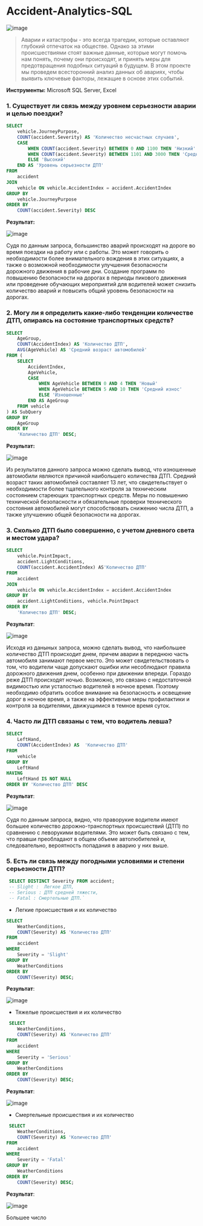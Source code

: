 # Accident-Analytics-SQL

![image](https://github.com/rezzstra/Accident-Analytics-SQL/assets/142921009/d406ac8a-3f98-402a-b8cf-303777a5d9ed)


> Аварии и катастрофы - это всегда трагедии, которые оставляют глубокий отпечаток на обществе. Однако за этими происшествиями стоят важные данные, которые могут помочь нам понять, почему они происходят, и принять меры для предотвращения подобных ситуаций в будущем. В этом проекте мы проведем всесторонний анализ данных об авариях, чтобы выявить ключевые факторы, лежащие в основе этих событий.

**Инструменты:** Microsoft SQL Server, Excel

### 1. Существует ли связь между уровнем серьезности аварии и целью поездки?

```SQL
SELECT
	vehicle.JourneyPurpose,
	COUNT(accident.Severity) AS 'Количество несчастных случаев',
	CASE
		WHEN COUNT(accident.Severity) BETWEEN 0 AND 1100 THEN 'Низкий'
		WHEN COUNT(accident.Severity) BETWEEN 1101 AND 3000 THEN 'Средний'
		ELSE 'Высокий'
	END AS 'Уровень серьезности ДТП'
FROM 
	accident 
JOIN 
	vehicle ON vehicle.AccidentIndex = accident.AccidentIndex
GROUP BY 
	vehicle.JourneyPurpose
ORDER BY 
	COUNT(accident.Severity) DESC
```

**Результат:** 


![image](https://github.com/rezzstra/Accident-Analytics-SQL/assets/142921009/63b37501-0b1f-4e52-8b70-dc6c38c50a4a)

Судя по данным запроса, большинство аварий происходят на дороге во время поездки на работу или с работы. Это может говорить о необходимости более внимательного вождения в этих ситуациях, а также о возможной необходимости улучшения безопасности дорожного движения в рабочие дни. Создание программ по повышению безопасности на дорогах в периоды пикового движения или проведение обучающих мероприятий для водителей может снизить количество аварий и повысить общий уровень безопасности на дорогах.

### 2. Могу ли я определить какие-либо тенденции количестве ДТП, опираясь на состояние транспортных средств?

```SQL
SELECT 
	AgeGroup,
	COUNT(AccidentIndex) AS 'Количество ДТП',
	AVG(AgeVehicle) AS 'Средний возраст автомобилей'
FROM (
	SELECT
		AccidentIndex,
		AgeVehicle,
		CASE
			WHEN AgeVehicle BETWEEN 0 AND 4 THEN 'Новый'
			WHEN AgeVehicle BETWEEN 5 AND 10 THEN 'Средний износ'
			ELSE 'Изношенные'
		END AS AgeGroup
	FROM vehicle
) AS SubQuery
GROUP BY 
	AgeGroup
ORDER BY
	'Количество ДТП' DESC;
```

**Результат:** 


![image](https://github.com/rezzstra/Accident-Analytics-SQL/assets/142921009/3ba7f3b3-0d9b-404c-8d57-835c7b9b7606)

Из результатов данного запроса можно сделать вывод, что изношенные автомобили являются причиной наибольшего количества ДТП. Средний возраст таких автомобилей составляет 13 лет, что свидетельствует о необходимости более тщательного контроля за техническим состоянием стареющих транспортных средств. Меры по повышению технической безопасности и обязательные проверки технического состояния автомобилей могут способствовать снижению числа ДТП, а также улучшению общей безопасности на дорогах.

### 3. Сколько ДТП было совершенно, с учетом дневного света и местом удара? 

```SQL
SELECT
	vehicle.PointImpact,
	accident.LightConditions,
	COUNT(accident.AccidentIndex) AS'Количество ДТП'
FROM 
	accident 
JOIN 
	vehicle ON vehicle.AccidentIndex = accident.AccidentIndex
GROUP BY 
	accident.LightConditions, vehicle.PointImpact
ORDER BY 
	'Количество ДТП' DESC;
```
**Результат**: 


![image](https://github.com/rezzstra/Accident-Analytics-SQL/assets/142921009/c98f9403-4901-4ec3-982c-97beddebb1bd)


Исходя из даныных запроса, можно сделать вывод, что наибольшее количество ДТП происходит днем, причем аварии в переднюю часть автомобиля занимают первое место. Это может свидетельствовать о том, что водители чаще допускают ошибки или несоблюдают правила дорожного движения днем, особенно при движении впереди. Гораздо реже ДТП происходят ночью. Возможно, это связано с недостаточной видимостью или усталостью водителей в ночное время. Поэтому необходимо обратить особое внимание на безопасность и освещение дорог в ночное время, а также на эффективные меры профилактики и контроля за водителями, движущимися в темное время суток.

### 4. Часто ли ДТП связаны с тем, что водитель левша?

```SQL
SELECT
	LeftHand,
	COUNT(AccidentIndex) AS  'Количество ДТП'
FROM
	vehicle 
GROUP BY 
	LeftHand
HAVING
	LeftHand IS NOT NULL
ORDER BY 'Количество ДТП' DESC
```

**Результат**: 


![image](https://github.com/rezzstra/Accident-Analytics-SQL/assets/142921009/5f6ba227-231d-4050-93ae-bcf13f93c282)

Судя по данным запроса, видно, что праворукие водители имеют большее количество дорожно-транспортных происшествий (ДТП) по сравнению с леворукими водителями. Это может быть связано с тем, что правши преобладают в общем объеме автолюбителей и, следовательно, вероятность попадания в аварию у них выше.

### 5. Есть ли связь между погодными условиями и степени серьезности ДТП?

```SQL
 SELECT DISTINCT Severity FROM accident;
 -- Slight :  Легкое ДТП,
 -- Serious : ДТП средней тяжести,
 -- Fatal : Смертельные ДТП.`
```

* Легкие происшествия и их количество
  
```SQL
SELECT
	WeatherConditions,
	COUNT(Severity) AS 'Количество ДТП'
FROM 
	accident
WHERE
	Severity = 'Slight'
GROUP BY
	WeatherConditions
ORDER BY
	COUNT(Severity) DESC;
```

**Результат**: 


![image](https://github.com/rezzstra/Accident-Analytics-SQL/assets/142921009/91e79f36-a68e-4edc-b700-2432ff1b58cc)


* Тяжелые происшествия и их количество

```SQL
 SELECT
	WeatherConditions,
	COUNT(Severity) AS 'Количество ДТП'
FROM 
	accident
WHERE
	Severity = 'Serious'
GROUP BY
	WeatherConditions
ORDER BY
	COUNT(Severity) DESC;
```

**Результат**: 


![image](https://github.com/rezzstra/Accident-Analytics-SQL/assets/142921009/c84633db-500a-474d-98f2-8fb06286775a)


* Смертельные происшествия и их количество

```SQL
 SELECT
	WeatherConditions,
	COUNT(Severity) AS 'Количество ДТП'
FROM 
	accident
WHERE
	Severity = 'Fatal'
GROUP BY
	WeatherConditions
ORDER BY
	COUNT(Severity) DESC;
```

**Результат**: 


![image](https://github.com/rezzstra/Accident-Analytics-SQL/assets/142921009/378029fb-abea-4ab2-860b-2e15196a801f)

Большее число
